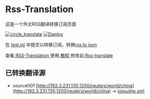 # Rss-Translation

这是一个外文RSS翻译转换订阅页面 

[![circle_translate](https://github.com/liamugong/Rss-Translation/actions/workflows/circle_translate.yml/badge.svg)](https://github.com/liamugong/Rss-Translation/actions/workflows/circle_translate.yml)
[![Deploy](https://github.com/liamugong/Rss-Translation/actions/workflows/jekyll-gh-pages.yml/badge.svg)](https://github.com/liamugong/Rss-Translation/actions/workflows/jekyll-gh-pages.yml)

在 [test.ini](https://github.com/liamugong/Rss-Translation/blob/main/test.ini) 中提交以转换订阅，转换[rss to json](https://rss2json.com/)

查看[ RSS-Translation ](https://liamugong.github.io/RSS-Translation)使用[ 教程 ](https://www.liamugong.net/tutorial/644)修改自[ Rss-translate ](https://github.com/rcy1314/Rss-Translation/)

## 已转换翻译源

 - source001 [http://192.3.231.135:1200/reuters/world/china](http://192.3.231.135:1200/reuters/world/china) -> [lutoushe.xml](rss/lutoushe.xml)
